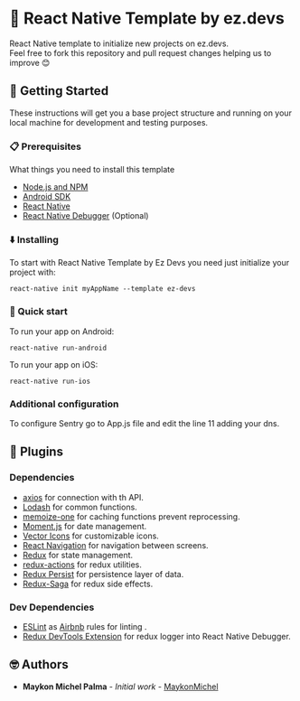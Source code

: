 # :ghost: React Native Template by ez.devs

React Native template to initialize new projects on ez.devs. \
Feel free to fork this repository and pull request changes helping us to improve :blush:

## :wave: Getting Started

These instructions will get you a base project structure and running on your local machine for development and testing purposes.

### :clipboard: Prerequisites

What things you need to install this template

- [Node.js and NPM](https://nodejs.org/en/)
- [Android SDK](https://developer.android.com/studio/?hl=pt-br)
- [React Native](https://www.npmjs.com/package/react-native-cli)
- [React Native Debugger](https://github.com/jhen0409/react-native-debugger) \(Optional)

### :arrow_down: Installing

To start with React Native Template by Ez Devs you need just initialize your project with: 

```
react-native init myAppName --template ez-devs
```

### :rocket: Quick start

To run your app on Android: 

```
react-native run-android
```

To run your app on iOS: 

```
react-native run-ios
```

### Additional configuration

To configure Sentry go to App.js file and edit the line 11 adding your dns.

## :electric_plug: Plugins

### Dependencies

  - [axios](https://github.com/axios/axios) for connection with th API.
  - [Lodash](https://lodash.com/) for common functions.
  - [memoize-one](https://github.com/alexreardon/memoize-one) for caching functions prevent reprocessing.
  - [Moment.js](https://momentjs.com/) for date management.
  - [Vector Icons](https://github.com/oblador/react-native-vector-icons) for customizable icons.
  - [React Navigation](https://reactnavigation.org/) for navigation between screens.
  - [Redux](https://redux.js.org/) for state management.
  - [redux-actions](https://github.com/redux-utilities/redux-actions) for redux utilities.
  - [Redux Persist](https://github.com/rt2zz/redux-persist) for persistence layer of data.
  - [Redux-Saga](https://redux-saga.js.org/) for redux side effects.
    
### Dev Dependencies

  - [ESLint](https://eslint.org/) as [Airbnb](https://github.com/airbnb/javascript) rules for linting .
  - [Redux DevTools Extension](https://github.com/zalmoxisus/redux-devtools-extension) for redux logger into React Native Debugger.

## :nerd_face: Authors

* **Maykon Michel Palma** - *Initial work* - [MaykonMichel](https://github.com/maykonmichel)
